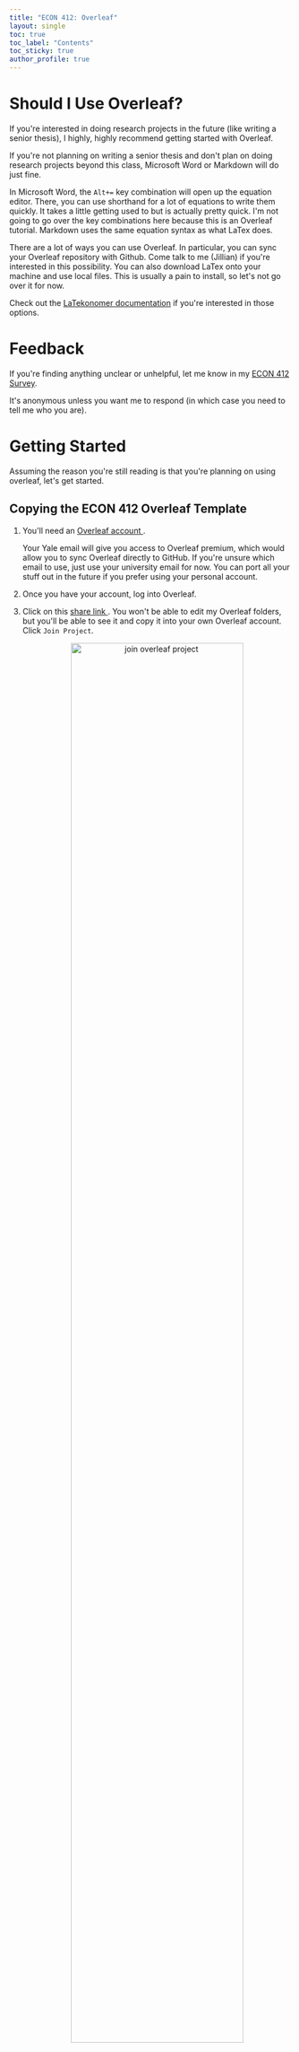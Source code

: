 ```yaml
---
title: "ECON 412: Overleaf"
layout: single
toc: true
toc_label: "Contents"
toc_sticky: true
author_profile: true
---
```


# Should I Use Overleaf?

If you're interested in doing research projects in the future (like writing a senior thesis), I highly, highly recommend getting started with Overleaf. 

If you're not planning on writing a senior thesis and don't plan on doing research projects beyond this class, Microsoft Word or Markdown will do just fine.

In Microsoft Word, the `Alt+=` key combination will open up the equation editor. There, you can use shorthand for a lot of equations to write them quickly. It takes a little getting used to but is actually pretty quick. I'm not going to go over the key combinations here because this is an Overleaf tutorial. Markdown uses the same equation syntax as what LaTex does.

There are a lot of ways you can use Overleaf. In particular, you can sync your Overleaf repository with Github. Come talk to me (Jillian) if you're interested in this possibility. You can also download LaTex onto your machine and use local files. This is usually a pain to install, so let's not go over it for now. 

Check out the [LaTekonomer documentation](https://stallman-j.github.io/LaTekonomer/how-tos/documentation-LaTekonomer/) if you're interested in those options.

# Feedback

If you're finding anything unclear or unhelpful, let me know in my [ECON 412 Survey](https://docs.google.com/forms/d/e/1FAIpQLSfWYUyhNyq6OfDbsTyurtNOa1xjKZzi5CK36wMbdPHCRPVURQ/viewform?usp=sf_link). 

It's anonymous unless you want me to respond (in which case you need to tell me who you are).

# Getting Started 

Assuming the reason you're still reading is that you're planning on using overleaf, let's get started.

## Copying the ECON 412 Overleaf Template

1. You'll need an <a href = "https://www.overleaf.com/" > Overleaf account </a>.

    Your Yale email will give you access to Overleaf premium, which would allow you to sync Overleaf directly to GitHub. If you're unsure which email to use, just use your university email for now. You can port all your stuff out in the future if you prefer using your personal account.

2. Once you have your account, log into Overleaf.

3. Click on this <a href = "https://www.overleaf.com/read/wsrdjdckwmbz#f4467b" > share link </a>. You won't be able to edit my Overleaf folders, but you'll be able to see it and copy it into your own Overleaf account. Click `Join Project`.

    <div class="figure" align="center">
    <img src="https://stallman-j.github.io/LaTekonomer/figures/how-tos/ECON-412/overleaf_01.png" alt="join overleaf project" width="80%" />
    <p class="caption">Join the ECON 412 Overleaf Project </p>
    </div> 


4. Click "Menu" on the top left of the screen with the project showing in Overleaf, and then "Copy Project"
    
    <div class="figure" align="center">
    <img src="https://stallman-j.github.io/LaTekonomer/figures/how-tos/ECON-412/overleaf_02.png" alt="menu button" width="80%" />
    <p class="caption">Menu</p>
    </div> 

    <div class="figure" align="center">
    <img src="https://stallman-j.github.io/LaTekonomer/figures/how-tos/ECON-412/overleaf_03.png" alt="copy overleaf project" width="30%" />
    <p class="caption">Copy the Overleaf Project</p>
    </div> 


5. Rename to something like "ECON-412_your-name". 

    You might not want to use just "ECON-412" the way the following figure shows. If you're using Overleaf for your project, you'll most likely end up using one of your group member's Overleaf projects as your group project and will share it with all the meembers of your group. 

    You'll all then be able to view and edit these files in real time. It's like Google Docs, but so much geekier.

    <div class="figure" align="center">
    <img src="https://stallman-j.github.io/LaTekonomer/figures/how-tos/ECON-412/overleaf_04.png" alt="rename and create" width="40%" />
    <p class="caption">Rename and Create</p>
    </div> 

6. This should bring you to your own project page. You'll be able to access this folder any time you access Overleaf. Click on the pdf `ECON-412_HW-01_guidance.pdf` in that project page for your next steps.

# Adding New Files

I'll add this for project assignment 1 once it's up. Basically you'll create new files and folders and either copy and paste the files in or download the images and upload your own.

# Downloading Figures
To add

# Sharing with Your Group
To add

# Making Your Presentation

To add

# Writing a Rough Draft

# Adding Bibliography

Add link to Zotero guidance